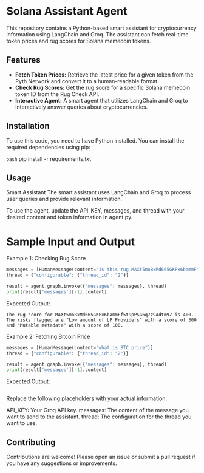 # Solana Assistant Agent

This repository contains a Python-based smart assistant for cryptocurrency information using LangChain and Groq. The assistant can fetch real-time token prices and rug scores for Solana memecoin tokens.

## Features

- **Fetch Token Prices:** Retrieve the latest price for a given token from the Pyth Network and convert it to a human-readable format.
- **Check Rug Scores:** Get the rug score for a specific Solana memecoin token ID from the Rug Check API.
- **Interactive Agent:** A smart agent that utilizes LangChain and Groq to interactively answer queries about cryptocurrencies.

## Installation

To use this code, you need to have Python installed. You can install the required dependencies using pip:

```bash```
pip install -r requirements.txt

## Usage
Smart Assistant
The smart assistant uses LangChain and Groq to process user queries and provide relevant information.

To use the agent, update the API_KEY, messages, and thread with your desired content and token information in agent.py.

# Sample Input and Output
Example 1: Checking Rug Score

```python
messages = [HumanMessage(content="is this rug MAXt5moBxMd665GKPx6bammFf5t9pPSG6q7z9Adtm9Z")]
thread = {"configurable": {"thread_id": "2"}}

result = agent.graph.invoke({"messages": messages}, thread)
print(result['messages'][-1].content)
```

Expected Output:
```
The rug score for MAXt5moBxMd665GKPx6bammFf5t9pPSG6q7z9Adtm9Z is 400.
The risks flagged are "Low amount of LP Providers" with a score of 300 and "Mutable metadata" with a score of 100.
```

Example 2: Fetching Bitcoin Price
```python
messages = [HumanMessage(content="what is BTC price")]
thread = {"configurable": {"thread_id": "2"}}

result = agent.graph.invoke({"messages": messages}, thread)
print(result['messages'][-1].content)
```
Expected Output:
```The price of BTC is $57945.65.
```

Replace the following placeholders with your actual information:

API_KEY: Your Groq API key.
messages: The content of the message you want to send to the assistant.
thread: The configuration for the thread you want to use.

## Contributing
Contributions are welcome! Please open an issue or submit a pull request if you have any suggestions or improvements.

